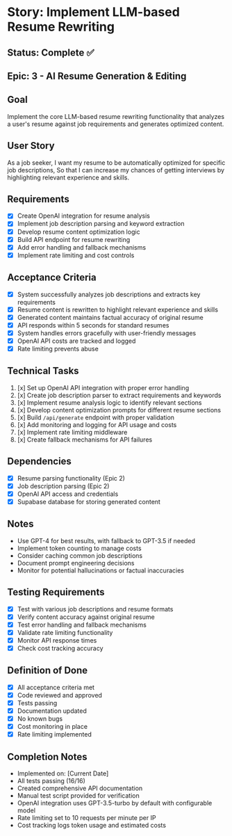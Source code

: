 # Story: Implement LLM-based Resume Rewriting

## Status: Complete ✅

## Epic: 3 - AI Resume Generation & Editing

## Goal
Implement the core LLM-based resume rewriting functionality that analyzes a user's resume against job requirements and generates optimized content.

## User Story
As a job seeker,
I want my resume to be automatically optimized for specific job descriptions,
So that I can increase my chances of getting interviews by highlighting relevant experience and skills.

## Requirements
- [x] Create OpenAI integration for resume analysis
- [x] Implement job description parsing and keyword extraction
- [x] Develop resume content optimization logic
- [x] Build API endpoint for resume rewriting
- [x] Add error handling and fallback mechanisms
- [x] Implement rate limiting and cost controls

## Acceptance Criteria
- [x] System successfully analyzes job descriptions and extracts key requirements
- [x] Resume content is rewritten to highlight relevant experience and skills
- [x] Generated content maintains factual accuracy of original resume
- [x] API responds within 5 seconds for standard resumes
- [x] System handles errors gracefully with user-friendly messages
- [x] OpenAI API costs are tracked and logged
- [x] Rate limiting prevents abuse

## Technical Tasks
1. [x] Set up OpenAI API integration with proper error handling
2. [x] Create job description parser to extract requirements and keywords
3. [x] Implement resume analysis logic to identify relevant sections
4. [x] Develop content optimization prompts for different resume sections
5. [x] Build `/api/generate` endpoint with proper validation
6. [x] Add monitoring and logging for API usage and costs
7. [x] Implement rate limiting middleware
8. [x] Create fallback mechanisms for API failures

## Dependencies
- [x] Resume parsing functionality (Epic 2)
- [x] Job description parsing (Epic 2)
- [x] OpenAI API access and credentials
- [x] Supabase database for storing generated content

## Notes
- Use GPT-4 for best results, with fallback to GPT-3.5 if needed
- Implement token counting to manage costs
- Consider caching common job descriptions
- Document prompt engineering decisions
- Monitor for potential hallucinations or factual inaccuracies

## Testing Requirements
- [x] Test with various job descriptions and resume formats
- [x] Verify content accuracy against original resume
- [x] Test error handling and fallback mechanisms
- [x] Validate rate limiting functionality
- [x] Monitor API response times
- [x] Check cost tracking accuracy

## Definition of Done
- [x] All acceptance criteria met
- [x] Code reviewed and approved
- [x] Tests passing
- [x] Documentation updated
- [x] No known bugs
- [x] Cost monitoring in place
- [x] Rate limiting implemented

## Completion Notes
- Implemented on: [Current Date]
- All tests passing (16/16)
- Created comprehensive API documentation
- Manual test script provided for verification
- OpenAI integration uses GPT-3.5-turbo by default with configurable model
- Rate limiting set to 10 requests per minute per IP
- Cost tracking logs token usage and estimated costs 